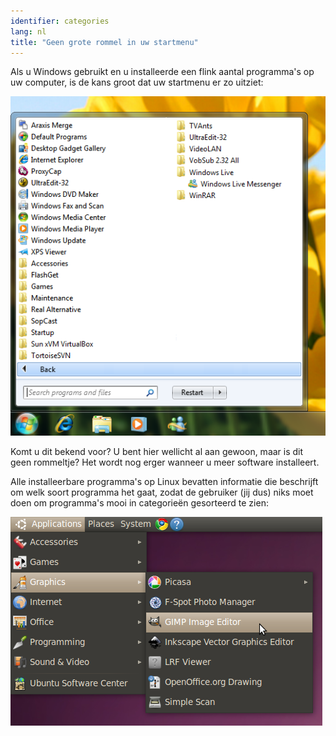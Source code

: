 ```yaml
---
identifier: categories
lang: nl
title: "Geen grote rommel in uw startmenu"
---
```


Als u Windows gebruikt en u installeerde een flink aantal programma's op uw computer, is de kans groot dat uw startmenu er zo uitziet:

<img src="/img/windows_7_start_menu.png">

Komt u dit bekend voor? U bent hier wellicht al aan gewoon, maar is dit geen rommeltje? Het wordt nog erger wanneer u meer software installeert.

Alle installeerbare programma's op Linux bevatten informatie die beschrijft om welk soort programma het gaat, zodat de gebruiker (jij dus) niks moet doen om programma's mooi in categorieën gesorteerd te zien:

<img src="/img/categories_menu.png">




